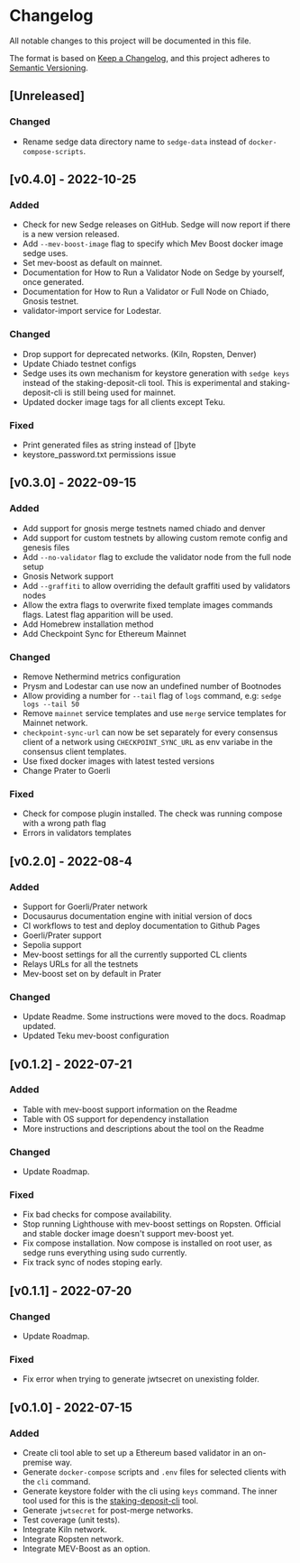 # Changelog

All notable changes to this project will be documented in this file.

The format is based on [Keep a Changelog](https://keepachangelog.com/en/1.0.0/),
and this project adheres to [Semantic Versioning](https://semver.org/spec/v2.0.0.html).

## [Unreleased]

### Changed 

- Rename sedge data directory name to `sedge-data` instead of `docker-compose-scripts`. 

## [v0.4.0] - 2022-10-25

### Added

- Check for new Sedge releases on GitHub. Sedge will now report if there is a new version released.
- Add `--mev-boost-image` flag to specify which Mev Boost docker image sedge uses.
- Set mev-boost as default on mainnet.
- Documentation for How to Run a Validator Node on Sedge by yourself, once generated.
- Documentation for How to Run a Validator or Full Node on Chiado, Gnosis testnet.
- validator-import service for Lodestar.

### Changed

- Drop support for deprecated networks. (Kiln, Ropsten, Denver)
- Update Chiado testnet configs
- Sedge uses its own mechanism for keystore generation with `sedge keys` instead of the staking-deposit-cli tool. This is experimental and staking-deposit-cli is still being used for mainnet.
- Updated docker image tags for all clients except Teku.

### Fixed

- Print generated files as string instead of []byte
- keystore_password.txt permissions issue

## [v0.3.0] - 2022-09-15

### Added

- Add support for gnosis merge testnets named chiado and denver
- Add support for custom testnets by allowing custom remote config and genesis files
- Add `--no-validator` flag to exclude the validator node from the full node setup
- Gnosis Network support
- Add `--graffiti` to allow overriding the default graffiti used by validators nodes
- Allow the extra flags to overwrite fixed template images commands flags. Latest flag apparition will be used.
- Add Homebrew installation method
- Add Checkpoint Sync for Ethereum Mainnet

### Changed

- Remove Nethermind metrics configuration
- Prysm and Lodestar can use now an undefined number of Bootnodes
- Allow providing a number for `--tail` flag of `logs` command, e.g: `sedge logs --tail 50`
- Remove `mainnet` service templates and use `merge` service templates for Mainnet network.
- `checkpoint-sync-url` can now be set separately for every consensus client of a network using `CHECKPOINT_SYNC_URL` as env variabe in the consensus client templates.
- Use fixed docker images with latest tested versions
- Change Prater to Goerli

### Fixed

- Check for compose plugin installed. The check was running compose with a wrong path flag
- Errors in validators templates

## [v0.2.0] - 2022-08-4

### Added

- Support for Goerli/Prater network
- Docusaurus documentation engine with initial version of docs
- CI workflows to test and deploy documentation to Github Pages
- Goerli/Prater support
- Sepolia support
- Mev-boost settings for all the currently supported CL clients
- Relays URLs for all the testnets
- Mev-boost set on by default in Prater

### Changed

- Update Readme. Some instructions were moved to the docs. Roadmap updated.
- Updated Teku mev-boost configuration

## [v0.1.2] - 2022-07-21

### Added

- Table with mev-boost support information on the Readme
- Table with OS support for dependency installation
- More instructions and descriptions about the tool on the Readme

### Changed

- Update Roadmap.

### Fixed

- Fix bad checks for compose availability.
- Stop running Lighthouse with mev-boost settings on Ropsten. Official and stable docker image doesn't support mev-boost yet.
- Fix compose installation. Now compose is installed on root user, as sedge runs everything using sudo currently.
- Fix track sync of nodes stoping early.

## [v0.1.1] - 2022-07-20

### Changed

- Update Roadmap.

### Fixed

- Fix error when trying to generate jwtsecret on unexisting folder.

## [v0.1.0] - 2022-07-15

### Added

- Create cli tool able to set up a Ethereum based validator in an on-premise way.
- Generate `docker-compose` scripts and `.env` files for selected clients with the `cli` command.
- Generate keystore folder with the cli using `keys` command. The inner tool used for this is the [staking-deposit-cli](https://github.com/ethereum/staking-deposit-cli) tool.
- Generate `jwtsecret` for post-merge networks.
- Test coverage (unit tests).
- Integrate Kiln network.
- Integrate Ropsten network.
- Integrate MEV-Boost as an option.

